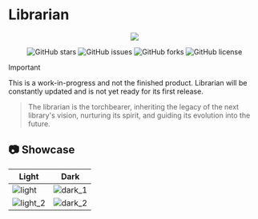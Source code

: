 # Librarian
<p align="center">
  <img src="https://github.com/CMOISDEAD/librarian/assets/51010598/b9d7cf9f-afa9-4826-939d-5cc93ccdc1de" />
</p>

<div align="center">

![GitHub stars](https://img.shields.io/github/stars/cmoisdead/librarian)
![GitHub issues](https://img.shields.io/github/issues/cmoisdead/librarian)
![GitHub forks](https://img.shields.io/github/forks/cmoisdead/librarian)
![GitHub license](https://img.shields.io/github/license/CMOISDEAD/librarian)

</div>

> [!IMPORTANT]
> This is a work-in-progress and not the finished product.
> Librarian will be constantly updated and is not yet ready for its first release.

> The librarian is the torchbearer, inheriting the legacy of the next library's vision, nurturing its spirit, and guiding its evolution into the future.

 ## 📷 Showcase

|Light|Dark|
------|-----
|![light](https://github.com/CMOISDEAD/librarian/assets/51010598/3cf8a24d-9401-4bd7-a0ee-aa8197afa69a)|![dark_1](https://github.com/CMOISDEAD/librarian/assets/51010598/a194cacd-b26b-4351-849d-61cf6dd1eeb6)|
|![light_2](https://github.com/CMOISDEAD/librarian/assets/51010598/2d3baff0-da34-42e8-8696-01be7c322f9b)|![dark_2](https://github.com/CMOISDEAD/librarian/assets/51010598/1934be35-085e-4019-a974-3ade73516f99)|
